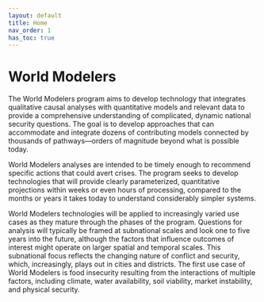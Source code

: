 ```yaml
---
layout: default
title: Home
nav_order: 1
has_toc: true
---
```


# World Modelers

The World Modelers program aims to develop technology that integrates qualitative causal analyses with quantitative models and relevant data to provide a comprehensive understanding of complicated, dynamic national security questions. The goal is to develop approaches that can accommodate and integrate dozens of contributing models connected by thousands of pathways—orders of magnitude beyond what is possible today.

World Modelers analyses are intended to be timely enough to recommend specific actions that could avert crises. The program seeks to develop technologies that will provide clearly parameterized, quantitative projections within weeks or even hours of processing, compared to the months or years it takes today to understand considerably simpler systems.

World Modelers technologies will be applied to increasingly varied use cases as they mature through the phases of the program. Questions for analysis will typically be framed at subnational scales and look one to five years into the future, although the factors that influence outcomes of interest might operate on larger spatial and temporal scales. This subnational focus reflects the changing nature of conflict and security, which, increasingly, plays out in cities and districts. The first use case of World Modelers is food insecurity resulting from the interactions of multiple factors, including climate, water availability, soil viability, market instability, and physical security.
